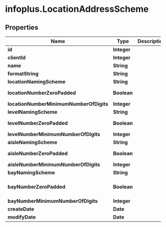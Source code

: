 # infoplus.LocationAddressScheme

## Properties
Name | Type | Description | Notes
------------ | ------------- | ------------- | -------------
**id** | **Integer** |  | [optional] 
**clientId** | **Integer** |  | 
**name** | **String** |  | 
**formatString** | **String** |  | 
**locationNamingScheme** | **String** |  | 
**locationNumberZeroPadded** | **Boolean** |  | [default to false]
**locationNumberMinimumNumberOfDigits** | **Integer** |  | [optional] 
**levelNamingScheme** | **String** |  | 
**levelNumberZeroPadded** | **Boolean** |  | [default to false]
**levelNumberMinimumNumberOfDigits** | **Integer** |  | [optional] 
**aisleNamingScheme** | **String** |  | 
**aisleNumberZeroPadded** | **Boolean** |  | [default to false]
**aisleNumberMinimumNumberOfDigits** | **Integer** |  | [optional] 
**bayNamingScheme** | **String** |  | [optional] 
**bayNumberZeroPadded** | **Boolean** |  | [optional] [default to false]
**bayNumberMinimumNumberOfDigits** | **Integer** |  | [optional] 
**createDate** | **Date** |  | [optional] 
**modifyDate** | **Date** |  | [optional] 


